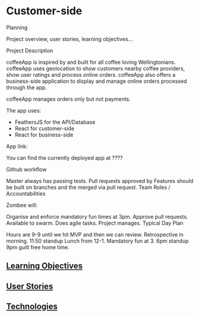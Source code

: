 # Customer-side

Planning

Project overview, user stories, learning objectives...

Project Description

coffeeApp is inspired by and built for all coffee loving Wellingtonians. coffeeApp uses geolocation to show customers nearby coffee providers, show user ratings and process online orders. coffeeApp also offers a business-side application to display and manage online orders processed through the app.

coffeeApp manages orders only but not payments.

The app uses:

- FeathersJS for the API/Database
- React for customer-side
- React for business-side

App link:

You can find the currently deployed app at ????

Github workflow

Master always has passing tests.
Pull requests approved by <name>
Features should be built on branches and the merged via pull request.
Team Roles / Accountabilities

Zombee will: 

Organise and enforce mandatory fun times at 3pm.
Approve pull requests.
Available to swarm.
Does agile tasks.
Project manages.
Typical Day Plan

Hours are 9-9 until we hit MVP and then we can review.
Retrospective in morning.
11:50 standup
Lunch from 12-1.
Mandatory fun at 3.
6pm standup
9pm guilt free home time.

[Learning Objectives](learningObjectives.md)
---------------------

[User Stories](userStories.md)
------------  

[Technologies](technologies.md)
---------------------

